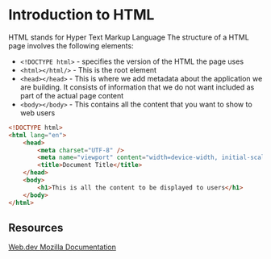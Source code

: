 # Introduction to HTML

HTML stands for Hyper Text Markup Language
The structure of a HTML page involves the following elements:

-   `<!DOCTYPE html>` - specifies the version of the HTML the page uses
-   `<html></html/>` - This is the root element
-   `<head></head>` - This is where we add metadata about the application we are building. It consists of information that we do not want included as part of the actual page content
-   `<body></body>` - This contains all the content that you want to show to web users

```html
<!DOCTYPE html>
<html lang="en">
	<head>
		<meta charset="UTF-8" />
		<meta name="viewport" content="width=device-width, initial-scale=1.0" />
		<title>Document Title</title>
	</head>
	<body>
		<h1>This is all the content to be displayed to users</h1>
	</body>
</html>
```

## Resources

[Web.dev ](https://web.dev/learn/html)
[Mozilla Documentation](https://developer.mozilla.org/en-US/docs/Web/HTML)
